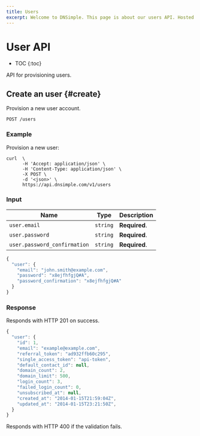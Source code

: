 ```yaml
---
title: Users
excerpt: Welcome to DNSimple. This page is about our users API. Hosted DNS has never been this easy.
---
```


# User API

* TOC
{:toc}

API for provisioning users.


## Create an user {#create}

Provision a new user account.

    POST /users

### Example

Provision a new user:

    curl  \
          -H 'Accept: application/json' \
          -H 'Content-Type: application/json' \
          -X POST \
          -d '<json>' \
          https://api.dnsimple.com/v1/users

### Input

| Name | Type | Description |
|------|------|-------------|
`user.email` | `string` | **Required**.
`user.password` | `string` | **Required**.
`user.password_confirmation` | `string` | **Required**.

~~~js
{
  "user": {
    "email": "john.smith@example.com",
    "password": "x8ejfhfgjQ#A",
    "password_confirmation": "x8ejfhfgjQ#A" 
  }
}
~~~

### Response

Responds with HTTP 201 on success.

~~~js
{
  "user": {
    "id": 1,
    "email": "example@example.com",
    "referral_token": "ad932ffb60c295",
    "single_access_token": "api-token",
    "default_contact_id": null,
    "domain_count": 2,
    "domain_limit": 500,
    "login_count": 3,
    "failed_login_count": 0,
    "unsubscribed_at": null,
    "created_at": "2014-01-15T21:59:04Z",
    "updated_at": "2014-01-15T23:21:50Z",
  }
}
~~~

Responds with HTTP 400 if the validation fails.
